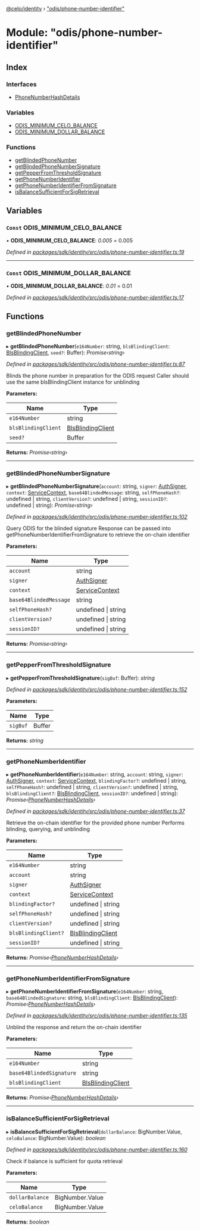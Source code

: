[@celo/identity](../README.md) › ["odis/phone-number-identifier"](_odis_phone_number_identifier_.md)

# Module: "odis/phone-number-identifier"

## Index

### Interfaces

* [PhoneNumberHashDetails](../interfaces/_odis_phone_number_identifier_.phonenumberhashdetails.md)

### Variables

* [ODIS_MINIMUM_CELO_BALANCE](_odis_phone_number_identifier_.md#const-odis_minimum_celo_balance)
* [ODIS_MINIMUM_DOLLAR_BALANCE](_odis_phone_number_identifier_.md#const-odis_minimum_dollar_balance)

### Functions

* [getBlindedPhoneNumber](_odis_phone_number_identifier_.md#getblindedphonenumber)
* [getBlindedPhoneNumberSignature](_odis_phone_number_identifier_.md#getblindedphonenumbersignature)
* [getPepperFromThresholdSignature](_odis_phone_number_identifier_.md#getpepperfromthresholdsignature)
* [getPhoneNumberIdentifier](_odis_phone_number_identifier_.md#getphonenumberidentifier)
* [getPhoneNumberIdentifierFromSignature](_odis_phone_number_identifier_.md#getphonenumberidentifierfromsignature)
* [isBalanceSufficientForSigRetrieval](_odis_phone_number_identifier_.md#isbalancesufficientforsigretrieval)

## Variables

### `Const` ODIS_MINIMUM_CELO_BALANCE

• **ODIS_MINIMUM_CELO_BALANCE**: *0.005* = 0.005

*Defined in [packages/sdk/identity/src/odis/phone-number-identifier.ts:19](https://github.com/celo-org/celo-monorepo/blob/master/packages/sdk/identity/src/odis/phone-number-identifier.ts#L19)*

___

### `Const` ODIS_MINIMUM_DOLLAR_BALANCE

• **ODIS_MINIMUM_DOLLAR_BALANCE**: *0.01* = 0.01

*Defined in [packages/sdk/identity/src/odis/phone-number-identifier.ts:17](https://github.com/celo-org/celo-monorepo/blob/master/packages/sdk/identity/src/odis/phone-number-identifier.ts#L17)*

## Functions

###  getBlindedPhoneNumber

▸ **getBlindedPhoneNumber**(`e164Number`: string, `blsBlindingClient`: [BlsBlindingClient](../interfaces/_odis_bls_blinding_client_.blsblindingclient.md), `seed?`: Buffer): *Promise‹string›*

*Defined in [packages/sdk/identity/src/odis/phone-number-identifier.ts:87](https://github.com/celo-org/celo-monorepo/blob/master/packages/sdk/identity/src/odis/phone-number-identifier.ts#L87)*

Blinds the phone number in preparation for the ODIS request
Caller should use the same blsBlindingClient instance for unblinding

**Parameters:**

Name | Type |
------ | ------ |
`e164Number` | string |
`blsBlindingClient` | [BlsBlindingClient](../interfaces/_odis_bls_blinding_client_.blsblindingclient.md) |
`seed?` | Buffer |

**Returns:** *Promise‹string›*

___

###  getBlindedPhoneNumberSignature

▸ **getBlindedPhoneNumberSignature**(`account`: string, `signer`: [AuthSigner](_odis_query_.md#authsigner), `context`: [ServiceContext](../interfaces/_odis_query_.servicecontext.md), `base64BlindedMessage`: string, `selfPhoneHash?`: undefined | string, `clientVersion?`: undefined | string, `sessionID?`: undefined | string): *Promise‹string›*

*Defined in [packages/sdk/identity/src/odis/phone-number-identifier.ts:102](https://github.com/celo-org/celo-monorepo/blob/master/packages/sdk/identity/src/odis/phone-number-identifier.ts#L102)*

Query ODIS for the blinded signature
Response can be passed into getPhoneNumberIdentifierFromSignature
to retrieve the on-chain identifier

**Parameters:**

Name | Type |
------ | ------ |
`account` | string |
`signer` | [AuthSigner](_odis_query_.md#authsigner) |
`context` | [ServiceContext](../interfaces/_odis_query_.servicecontext.md) |
`base64BlindedMessage` | string |
`selfPhoneHash?` | undefined &#124; string |
`clientVersion?` | undefined &#124; string |
`sessionID?` | undefined &#124; string |

**Returns:** *Promise‹string›*

___

###  getPepperFromThresholdSignature

▸ **getPepperFromThresholdSignature**(`sigBuf`: Buffer): *string*

*Defined in [packages/sdk/identity/src/odis/phone-number-identifier.ts:152](https://github.com/celo-org/celo-monorepo/blob/master/packages/sdk/identity/src/odis/phone-number-identifier.ts#L152)*

**Parameters:**

Name | Type |
------ | ------ |
`sigBuf` | Buffer |

**Returns:** *string*

___

###  getPhoneNumberIdentifier

▸ **getPhoneNumberIdentifier**(`e164Number`: string, `account`: string, `signer`: [AuthSigner](_odis_query_.md#authsigner), `context`: [ServiceContext](../interfaces/_odis_query_.servicecontext.md), `blindingFactor?`: undefined | string, `selfPhoneHash?`: undefined | string, `clientVersion?`: undefined | string, `blsBlindingClient?`: [BlsBlindingClient](../interfaces/_odis_bls_blinding_client_.blsblindingclient.md), `sessionID?`: undefined | string): *Promise‹[PhoneNumberHashDetails](../interfaces/_odis_phone_number_identifier_.phonenumberhashdetails.md)›*

*Defined in [packages/sdk/identity/src/odis/phone-number-identifier.ts:37](https://github.com/celo-org/celo-monorepo/blob/master/packages/sdk/identity/src/odis/phone-number-identifier.ts#L37)*

Retrieve the on-chain identifier for the provided phone number
Performs blinding, querying, and unblinding

**Parameters:**

Name | Type |
------ | ------ |
`e164Number` | string |
`account` | string |
`signer` | [AuthSigner](_odis_query_.md#authsigner) |
`context` | [ServiceContext](../interfaces/_odis_query_.servicecontext.md) |
`blindingFactor?` | undefined &#124; string |
`selfPhoneHash?` | undefined &#124; string |
`clientVersion?` | undefined &#124; string |
`blsBlindingClient?` | [BlsBlindingClient](../interfaces/_odis_bls_blinding_client_.blsblindingclient.md) |
`sessionID?` | undefined &#124; string |

**Returns:** *Promise‹[PhoneNumberHashDetails](../interfaces/_odis_phone_number_identifier_.phonenumberhashdetails.md)›*

___

###  getPhoneNumberIdentifierFromSignature

▸ **getPhoneNumberIdentifierFromSignature**(`e164Number`: string, `base64BlindedSignature`: string, `blsBlindingClient`: [BlsBlindingClient](../interfaces/_odis_bls_blinding_client_.blsblindingclient.md)): *Promise‹[PhoneNumberHashDetails](../interfaces/_odis_phone_number_identifier_.phonenumberhashdetails.md)›*

*Defined in [packages/sdk/identity/src/odis/phone-number-identifier.ts:135](https://github.com/celo-org/celo-monorepo/blob/master/packages/sdk/identity/src/odis/phone-number-identifier.ts#L135)*

Unblind the response and return the on-chain identifier

**Parameters:**

Name | Type |
------ | ------ |
`e164Number` | string |
`base64BlindedSignature` | string |
`blsBlindingClient` | [BlsBlindingClient](../interfaces/_odis_bls_blinding_client_.blsblindingclient.md) |

**Returns:** *Promise‹[PhoneNumberHashDetails](../interfaces/_odis_phone_number_identifier_.phonenumberhashdetails.md)›*

___

###  isBalanceSufficientForSigRetrieval

▸ **isBalanceSufficientForSigRetrieval**(`dollarBalance`: BigNumber.Value, `celoBalance`: BigNumber.Value): *boolean*

*Defined in [packages/sdk/identity/src/odis/phone-number-identifier.ts:160](https://github.com/celo-org/celo-monorepo/blob/master/packages/sdk/identity/src/odis/phone-number-identifier.ts#L160)*

Check if balance is sufficient for quota retrieval

**Parameters:**

Name | Type |
------ | ------ |
`dollarBalance` | BigNumber.Value |
`celoBalance` | BigNumber.Value |

**Returns:** *boolean*
